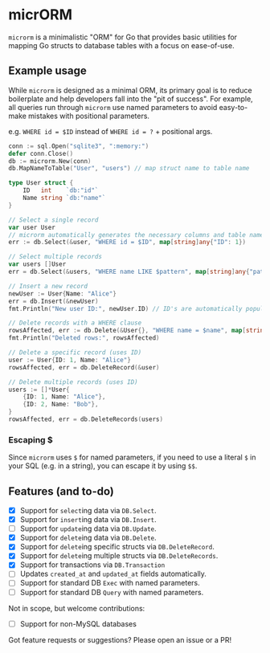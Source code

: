# micrORM

`microrm` is a minimalistic "ORM" for Go that provides basic utilities for mapping Go structs to database tables with a focus on ease-of-use.

## Example usage

While `microrm` is designed as a minimal ORM, its primary goal is to reduce boilerplate and help developers fall into the "pit of success". For example, all queries run through `microrm` use named parameters to avoid easy-to-make mistakes with positional parameters.

e.g. `WHERE id = $ID` instead of `WHERE id = ?` + positional args.

```go
conn := sql.Open("sqlite3", ":memory:")
defer conn.Close()
db := microrm.New(conn)
db.MapNameToTable("User", "users") // map struct name to table name

type User struct {
    ID   int    `db:"id"`
    Name string `db:"name"`
}

// Select a single record
var user User
// microrm automatically generates the necessary columns and table name
err := db.Select(&user, "WHERE id = $ID", map[string]any{"ID": 1})

// Select multiple records
var users []User
err = db.Select(&users, "WHERE name LIKE $pattern", map[string]any{"pattern": "A%"})

// Insert a new record
newUser := User{Name: "Alice"}
err = db.Insert(&newUser)
fmt.Println("New user ID:", newUser.ID) // ID's are automatically populated after inserts

// Delete records with a WHERE clause
rowsAffected, err := db.Delete(&User{}, "WHERE name = $name", map[string]any{"name": "Alice"})
fmt.Println("Deleted rows:", rowsAffected)

// Delete a specific record (uses ID)
user := User{ID: 1, Name: "Alice"}
rowsAffected, err = db.DeleteRecord(&user)

// Delete multiple records (uses ID)
users := []*User{
    {ID: 1, Name: "Alice"},
    {ID: 2, Name: "Bob"},
}
rowsAffected, err = db.DeleteRecords(users)
```

### Escaping $

Since `microrm` uses `$` for named parameters, if you need to use a literal `$` in your SQL (e.g. in a string), you can escape it by using `$$`.

## Features (and to-do)

- [x] Support for `select`ing data via `DB.Select`.
- [x] Support for `insert`ing data via `DB.Insert`.
- [ ] Support for `update`ing data via `DB.Update`.
- [x] Support for `delete`ing data via `DB.Delete`.
- [x] Support for `delete`ing specific structs via `DB.DeleteRecord`.
- [x] Support for `delete`ing multiple structs via `DB.DeleteRecords`.
- [x] Support for transactions via `DB.Transaction`
- [ ] Updates `created_at` and `updated_at` fields automatically.
- [ ] Support for standard DB `Exec` with named parameters.
- [ ] Support for standard DB `Query` with named parameters.

Not in scope, but welcome contributions:

- [ ] Support for non-MySQL databases

Got feature requests or suggestions? Please open an issue or a PR!
